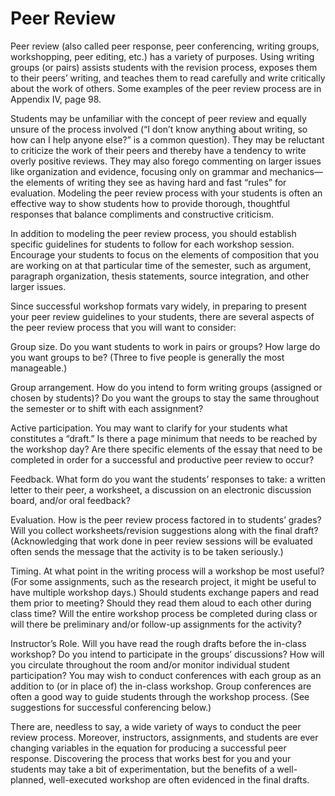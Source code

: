 # Peer Review

Peer review (also called peer response, peer conferencing, writing groups, workshopping, peer editing, etc.) has a variety of purposes.  Using writing groups (or pairs) assists students with the revision process, exposes them to their peers’ writing, and teaches them to read carefully and write critically about the work of others. Some examples of the peer review process are in Appendix IV, page 98. 

Students may be unfamiliar with the concept of peer review and equally unsure of the process involved (“I don’t know anything about writing, so how can I help anyone else?” is a common question).  They may be reluctant to criticize the work of their peers and thereby have a tendency to write overly positive reviews.  They may also forego commenting on larger issues like organization and evidence, focusing only on grammar and mechanics—the elements of writing they see as having hard and fast “rules” for evaluation.  Modeling the peer review process with your students is often an effective way to show students how to provide thorough, thoughtful responses that balance compliments and constructive criticism.  

In addition to modeling the peer review process, you should establish specific guidelines for students to follow for each workshop session.  Encourage your students to focus on the elements of composition that you are working on at that particular time of the semester, such as argument, paragraph organization, thesis statements, source integration, and other larger issues.  

Since successful workshop formats vary widely, in preparing to present your peer review guidelines to your students, there are several aspects of the peer review process that you will want to consider:

Group size.  Do you want students to work in pairs or groups?  How large do you want groups to be? (Three to five people is generally the most manageable.)

Group arrangement. How do you intend to form writing groups (assigned or chosen by students)?  Do you want the groups to stay the same throughout the semester or to shift with each assignment?

Active participation.  You may want to clarify for your students what constitutes a “draft.”  Is there a page minimum that needs to be reached by the workshop day?  Are there specific elements of the essay that need to be completed in order for a successful and productive peer review to occur?

Feedback. What form do you want the students’ responses to take: a written letter to their peer, a worksheet, a discussion on an electronic discussion board, and/or oral feedback?  

Evaluation.  How is the peer review process factored in to students’ grades?  Will you collect worksheets/revision suggestions along with the final draft? (Acknowledging that work done in peer review sessions will be evaluated often sends the message that the activity is to be taken seriously.)

Timing.  At what point in the writing process will a workshop be most useful?  (For some assignments, such as the research project, it might be useful to have multiple workshop days.)  Should students exchange papers and read them prior to meeting?  Should they read them aloud to each other during class time?  Will the entire workshop process be completed during class or will there be preliminary and/or follow-up assignments for the activity?

Instructor’s Role.  Will you have read the rough drafts before the in-class workshop?  Do you intend to participate in the groups’ discussions?  How will you circulate throughout the room and/or monitor individual student participation?  You may wish to conduct conferences with each group as an addition to (or in place of) the in-class workshop.  Group conferences are often a good way to guide students through the workshop process. (See suggestions for successful conferencing below.)

There are, needless to say, a wide variety of ways to conduct the peer review process.  Moreover, instructors, assignments, and students are ever changing variables in the equation for producing a successful peer response.  Discovering the process that works best for you and your students may take a bit of experimentation, but the benefits of a well-planned, well-executed workshop are often evidenced in the final drafts.
